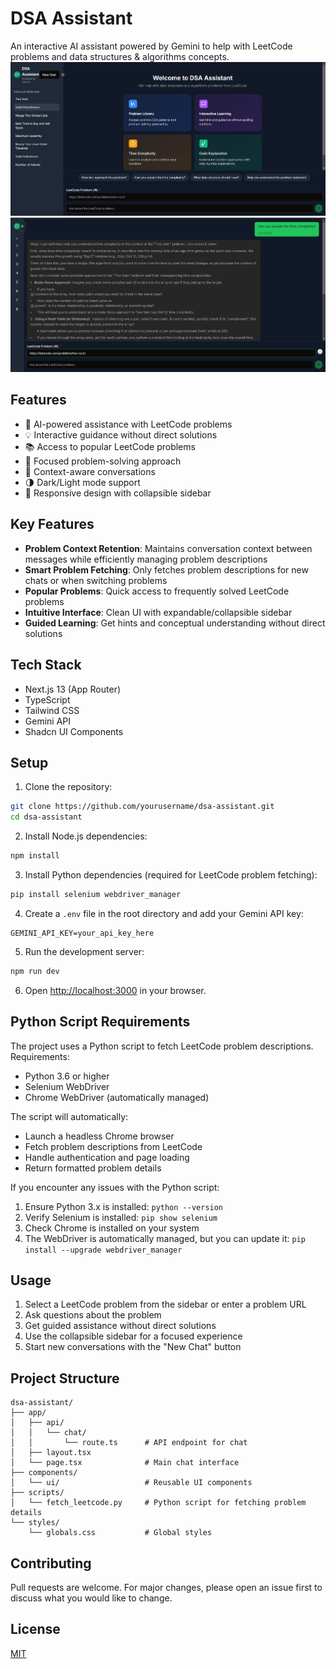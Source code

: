 # DSA Assistant

An interactive AI assistant powered by Gemini to help with LeetCode problems and data structures & algorithms concepts.
![image](image.png)
![image-1](image-1.png)

## Features

- 🤖 AI-powered assistance with LeetCode problems
- 💡 Interactive guidance without direct solutions
- 📚 Access to popular LeetCode problems
- 🎯 Focused problem-solving approach
- 🔄 Context-aware conversations
- 🌗 Dark/Light mode support
- 📱 Responsive design with collapsible sidebar

## Key Features

- **Problem Context Retention**: Maintains conversation context between messages while efficiently managing problem descriptions
- **Smart Problem Fetching**: Only fetches problem descriptions for new chats or when switching problems
- **Popular Problems**: Quick access to frequently solved LeetCode problems
- **Intuitive Interface**: Clean UI with expandable/collapsible sidebar
- **Guided Learning**: Get hints and conceptual understanding without direct solutions

## Tech Stack

- Next.js 13 (App Router)
- TypeScript
- Tailwind CSS
- Gemini API
- Shadcn UI Components

## Setup

1. Clone the repository:
```bash
git clone https://github.com/yourusername/dsa-assistant.git
cd dsa-assistant
```

2. Install Node.js dependencies:
```bash
npm install
```

3. Install Python dependencies (required for LeetCode problem fetching):
```bash
pip install selenium webdriver_manager
```

4. Create a `.env` file in the root directory and add your Gemini API key:
```
GEMINI_API_KEY=your_api_key_here
```

5. Run the development server:
```bash
npm run dev
```

6. Open [http://localhost:3000](http://localhost:3000) in your browser.

## Python Script Requirements

The project uses a Python script to fetch LeetCode problem descriptions. Requirements:

- Python 3.6 or higher
- Selenium WebDriver
- Chrome WebDriver (automatically managed)

The script will automatically:
- Launch a headless Chrome browser
- Fetch problem descriptions from LeetCode
- Handle authentication and page loading
- Return formatted problem details

If you encounter any issues with the Python script:
1. Ensure Python 3.x is installed: `python --version`
2. Verify Selenium is installed: `pip show selenium`
3. Check Chrome is installed on your system
4. The WebDriver is automatically managed, but you can update it: `pip install --upgrade webdriver_manager`

## Usage

1. Select a LeetCode problem from the sidebar or enter a problem URL
2. Ask questions about the problem
3. Get guided assistance without direct solutions
4. Use the collapsible sidebar for a focused experience
5. Start new conversations with the "New Chat" button

## Project Structure

```
dsa-assistant/
├── app/
│   ├── api/
│   │   └── chat/
│   │       └── route.ts      # API endpoint for chat
│   ├── layout.tsx
│   └── page.tsx              # Main chat interface
├── components/
│   └── ui/                   # Reusable UI components
├── scripts/
│   └── fetch_leetcode.py     # Python script for fetching problem details
└── styles/
    └── globals.css           # Global styles
```

## Contributing

Pull requests are welcome. For major changes, please open an issue first to discuss what you would like to change.

## License

[MIT](https://choosealicense.com/licenses/mit/)
